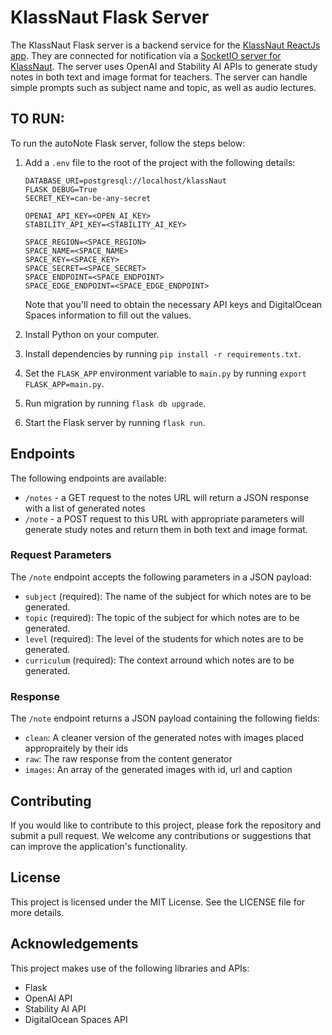 # KlassNaut Flask Server

The KlassNaut Flask server is a backend service for the [KlassNaut ReactJs app](https://github.com/itcentralng/autoNoteApp). They are connected for notification via a [SocketIO server for KlassNaut](https://github.com/itcentralng/klassnautsocket). The server uses OpenAI and Stability AI APIs to generate study notes in both text and image format for teachers. The server can handle simple prompts such as subject name and topic, as well as audio lectures.

## TO RUN:

To run the autoNote Flask server, follow the steps below:

1. Add a `.env` file to the root of the project with the following details:

   ```
   DATABASE_URI=postgresql://localhost/klassNaut
   FLASK_DEBUG=True
   SECRET_KEY=can-be-any-secret

   OPENAI_API_KEY=<OPEN_AI_KEY>
   STABILITY_API_KEY=<STABILITY_AI_KEY>

   SPACE_REGION=<SPACE_REGION>
   SPACE_NAME=<SPACE_NAME>
   SPACE_KEY=<SPACE_KEY>
   SPACE_SECRET=<SPACE_SECRET>
   SPACE_ENDPOINT=<SPACE_ENDPOINT>
   SPACE_EDGE_ENDPOINT=<SPACE_EDGE_ENDPOINT>
   ```

   Note that you'll need to obtain the necessary API keys and DigitalOcean Spaces information to fill out the values.

2. Install Python on your computer.

3. Install dependencies by running `pip install -r requirements.txt`.

4. Set the `FLASK_APP` environment variable to `main.py` by running `export FLASK_APP=main.py`.

5. Run migration by running `flask db upgrade`.

6. Start the Flask server by running `flask run`.

## Endpoints

The following endpoints are available:

- `/notes` - a GET request to the notes URL will return a JSON response with a list of generated notes
- `/note` - a POST request to this URL with appropriate parameters will generate study notes and return them in both text and image format.

### Request Parameters

The `/note` endpoint accepts the following parameters in a JSON payload:

- `subject` (required): The name of the subject for which notes are to be generated.
- `topic` (required): The topic of the subject for which notes are to be generated.
- `level` (required): The level of the students for which notes are to be generated.
- `curriculum` (required): The context arround which notes are to be generated.

### Response

The `/note` endpoint returns a JSON payload containing the following fields:

- `clean`: A cleaner version of the generated notes with images placed appropraitely by their ids
- `raw`: The raw response from the content generator
- `images`: An array of the generated images with id, url and caption

## Contributing

If you would like to contribute to this project, please fork the repository and submit a pull request. We welcome any contributions or suggestions that can improve the application's functionality.

## License

This project is licensed under the MIT License. See the LICENSE file for more details.

## Acknowledgements

This project makes use of the following libraries and APIs:

- Flask
- OpenAI API
- Stability AI API
- DigitalOcean Spaces API
